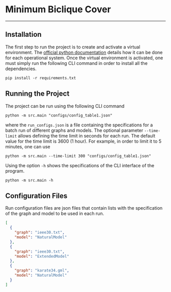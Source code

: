 # Minimum Biclique Cover

---

## Installation

The first step to run the project is to create and activate a virtual environment. The [official python documentation](https://docs.python.org/3/library/venv.html) details how it can be done for each operational system. Once the virtual environment is activated, one must simply run the following CLI command in order to install all the dependencies.

```commandline
pip install -r requirements.txt
```

## Running the Project

The project can be run using the following CLI command

```commandline
python -m src.main "configs/config_table1.json"
```

where the `run_configs.json` is a file containing the specifications for a batch run of different graphs and models. The optional parameter `--time-limit` allows defining the time limit in seconds for each run. The default value for the time limit is 3600 (1 hour). For example, in order to limit it to 5 minutes, one can use

```commandline
python -m src.main --time-limit 300 "configs/config_table1.json"
```

Using the option `-h` shows the specifications of the CLI interface of the program.

```commandline
python -m src.main -h
```

## Configuration Files

Run configuration files are json files that contain lists with the specification of the graph and model to be used in each run.

```json
[
  {
    "graph": "ieee30.txt",
    "model": "NaturalModel"
  },
  {
    "graph": "ieee30.txt",
    "model": "ExtendedModel"
  },
  {
    "graph": "karate34.gml",
    "model": "NaturalModel"
  }
]
```